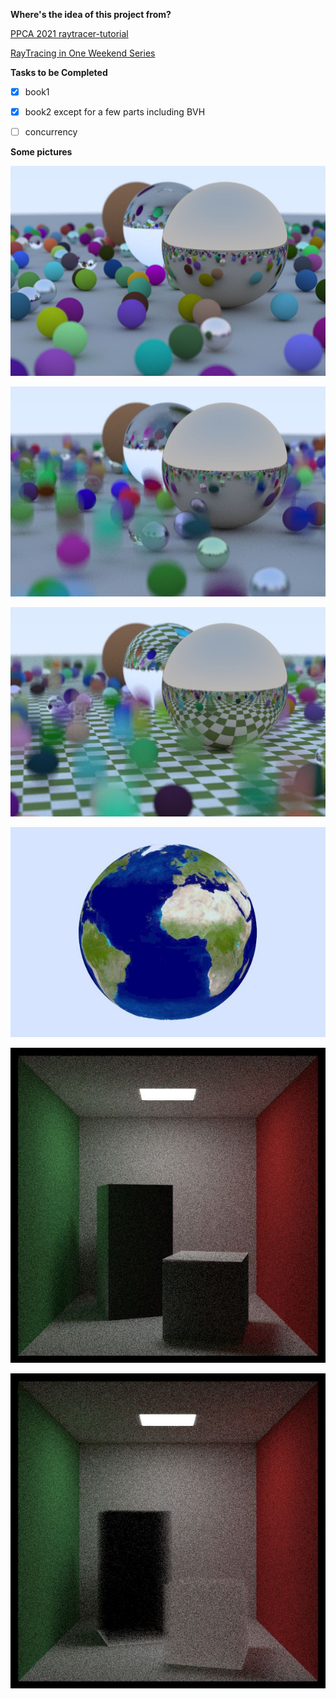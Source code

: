 **Where's the idea of this project from?**

[PPCA 2021 raytracer-tutorial](https://github.com/aik2mlj/raytracer-tutorial)

[RayTracing in One Weekend Series](https://raytracing.github.io/)

**Tasks to be Completed**

- [x] book1
- [x] book2 except for a few parts including BVH
- [ ] concurrency


**Some pictures**

![book1_final_scene](./images/book1_final_scene.jpg "Book1 Final Scene")

![motion_blur](./images/motion_blur.jpg "Motion Blur")

![checker ground](./images/checker_texture.jpg "Checker Ground")

![texture_mapping](./images/texture_mapping.jpg "Texture Mapping")

![cornell_box](./images/cornell_box.jpg "Cornell Box")

![cornell_smoke](./images/cornell_smoke.jpg "Cornell Smoke")
